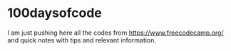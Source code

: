 # 100daysofcode

I am just pushing here all the codes from https://www.freecodecamp.org/ and quick notes with tips and relevant information.
